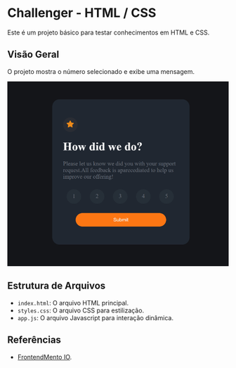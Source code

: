 # Challenger - HTML / CSS

Este é um projeto básico para testar conhecimentos em HTML e CSS.

## Visão Geral

O projeto mostra o número selecionado e exibe uma mensagem.

![image](imagerd.png)

## Estrutura de Arquivos

- `index.html`: O arquivo HTML principal.
- `styles.css`: O arquivo CSS para estilização.
- `app.js`: O arquivo Javascript para interação dinâmica.

## Referências

* [FrontendMento IO](https://www.frontendmentor.io/challenges/interactive-rating-component-koxpeBUmI).
